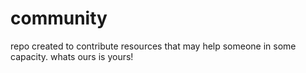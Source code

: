 # community
repo created to contribute resources that may help someone in some capacity.  whats ours is yours!
